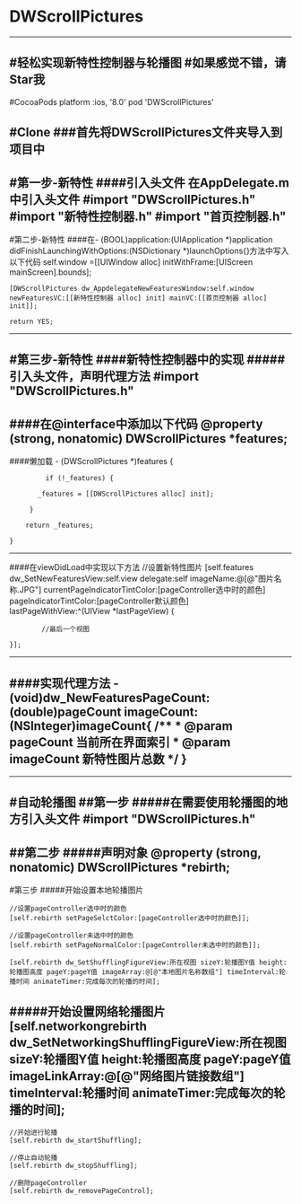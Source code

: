 # DWScrollPictures
---
#轻松实现新特性控制器与轮播图
#如果感觉不错，请Star我
---
#CocoaPods
	platform :ios, '8.0'
	pod 'DWScrollPictures'

#Clone
###首先将DWScrollPictures文件夹导入到项目中
---
#第一步-新特性
####引入头文件
    在AppDelegate.m中引入头文件
    #import "DWScrollPictures.h"
	#import "新特性控制器.h"
	#import "首页控制器.h"
---
#第二步-新特性
####在- (BOOL)application:(UIApplication *)application didFinishLaunchingWithOptions:(NSDictionary *)launchOptions{}方法中写入以下代码
	 self.window =[[UIWindow alloc] initWithFrame:[UIScreen mainScreen].bounds];
    
    [DWScrollPictures dw_AppdelegateNewFeaturesWindow:self.window newFeaturesVC:[[新特性控制器 alloc] init] mainVC:[[首页控制器 alloc] init]];
	
	return YES;
---
#第三步-新特性
####新特性控制器中的实现
#####引入头文件，声明代理方法
	#import "DWScrollPictures.h"
	<DWScrollerPageCountDelegate>
---
####在@interface中添加以下代码
	@property (strong, nonatomic) DWScrollPictures *features;
---
####懒加载
	- (DWScrollPictures *)features {
    
   			 if (!_features) {
        
     	   _features = [[DWScrollPictures alloc] init];
     	   
   		 }	
   		 
    	return _features;
    
	}
---
####在viewDidLoad中实现以下方法
	//设置新特性图片
    [self.features dw_SetNewFeaturesView:self.view 	delegate:self	imageName:@[@"图片名称.JPG"] currentPageIndicatorTintColor:[pageController选中时的颜色] pageIndicatorTintColor:[pageController默认颜色] lastPageWithView:^(UIView *lastPageView) {
        
            //最后一个视图
            
    }];
---
####实现代理方法
	- (void)dw_NewFeaturesPageCount:(double)pageCount imageCount:(NSInteger)imageCount{
	/**
 	 *  @param pageCount  当前所在界面索引
 	 *  @param imageCount 新特性图片总数
 	 */
	}
---
---
#自动轮播图
##第一步
#####在需要使用轮播图的地方引入头文件
	#import "DWScrollPictures.h"
---
##第二步
#####声明对象
	@property (strong, nonatomic) DWScrollPictures *rebirth;
---
#第三步
#####开始设置本地轮播图片
	
	//设置pageController选中时的颜色
	[self.rebirth setPageSelctColor:[pageController选中时的颜色]];
	
	//设置pageController未选中时的颜色
	[self.rebirth setPageNormalColor:[pageController未选中时的颜色]];
	
	[self.rebirth dw_SetShufflingFigureView:所在视图 sizeY:轮播图Y值 height:轮播图高度 pageY:pageY值 imageArray:@[@"本地图片名称数组"] timeInterval:轮播时间 animateTimer:完成每次的轮播的时间];
#####开始设置网络轮播图片
	[self.networkongrebirth dw_SetNetworkingShufflingFigureView:所在视图  sizeY:轮播图Y值 height:轮播图高度 pageY:pageY值imageLinkArray:@[@"网络图片链接数组"] timeInterval:轮播时间 animateTimer:完成每次的轮播的时间];
---	
	//开始进行轮播
	[self.rebirth dw_startShuffling];
	
	//停止自动轮播
	[self.rebirth dw_stopShuffling];
	
	//删除pageController
	[self.rebirth dw_removePageControl];
